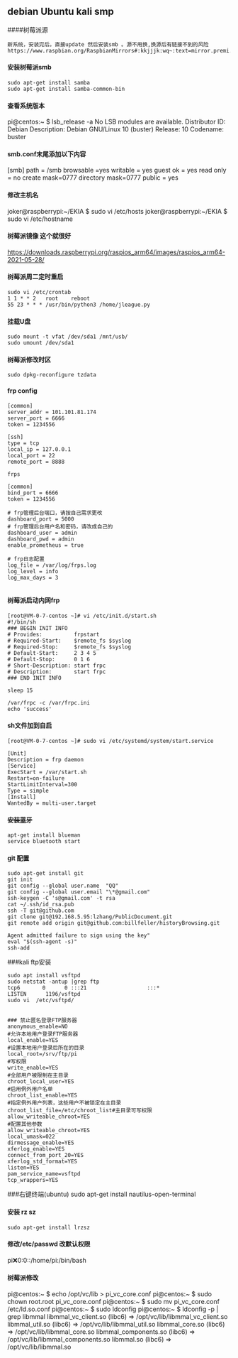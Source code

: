## debian Ubuntu kali smp

####树莓派源
```
新系统，安装完后。直接update 然后安装smb 。源不用换,换源后有链接不到的风险
https://www.raspbian.org/RaspbianMirrors#:kkjjjk:wq~:text=mirror.premi.st/raspbian/raspbian/
```
#### 安装树莓派smb
```
sudo apt-get install samba
sudo apt-get install samba-common-bin
```

#### 查看系统版本
pi@centos:~ $ lsb_release -a
No LSB modules are available.
Distributor ID:	Debian
Description:	Debian GNU/Linux 10 (buster)
Release:	10
Codename:	buster


#### smb.conf末尾添加以下内容
[smb]
path = /smb
browsable =yes
writable = yes
guest ok = yes
read only = no
create mask=0777
directory mask=0777
public = yes


#### 修改主机名
joker@raspberrypi:~/EKIA $ sudo vi /etc/hosts
joker@raspberrypi:~/EKIA $ sudo vi /etc/hostname


#### 树莓派镜像  这个就很好
https://downloads.raspberrypi.org/raspios_arm64/images/raspios_arm64-2021-05-28/

#### 树莓派周二定时重启
```
sudo vi /etc/crontab
1 1 * * 2   root    reboot
55 23 * * * /usr/bin/python3 /home/jleague.py
```

#### 挂载U盘
```
sudo mount -t vfat /dev/sda1 /mnt/usb/
sudo umount /dev/sda1
```

#### 树莓派修改时区
```
sudo dpkg-reconfigure tzdata
```

#### frp config
```frpc  文件备份/smb/linux/soft/tools/frp
[common]
server_addr = 101.101.81.174
server_port = 6666
token = 1234556 

[ssh]
type = tcp
local_ip = 127.0.0.1
local_port = 22
remote_port = 8888

frps

[common]
bind_port = 6666
token = 1234556 

# frp管理后台端口，请按自己需求更改
dashboard_port = 5000
# frp管理后台用户名和密码，请改成自己的
dashboard_user = admin
dashboard_pwd = admin
enable_prometheus = true

# frp日志配置
log_file = /var/log/frps.log
log_level = info
log_max_days = 3


```

#### 树莓派启动内网frp
```
[root@VM-0-7-centos ~]# vi /etc/init.d/start.sh
#!/bin/sh
### BEGIN INIT INFO
# Provides:          frpstart
# Required-Start:    $remote_fs $syslog
# Required-Stop:     $remote_fs $syslog
# Default-Start:     2 3 4 5
# Default-Stop:      0 1 6
# Short-Description: start frpc
# Description:       start frpc
### END INIT INFO

sleep 15

/var/frpc -c /var/frpc.ini
echo 'success'

```
#### sh文件加到自启
```
[root@VM-0-7-centos ~]# sudo vi /etc/systemd/system/start.service

[Unit]
Description = frp daemon
[Service]
ExecStart = /var/start.sh
Restart=on-failure
StartLimitInterval=300
Type = simple
[Install]
WantedBy = multi-user.target
```


#### ~~安装蓝牙~~
```
apt-get install blueman
service bluetooth start
```


#### git 配置
```
sudo apt-get install git  
git init  
git config --global user.name  "QQ"  
git config --global user.email "\*@gmail.com"  
ssh-keygen -C 's@gmail.com' -t rsa  
cat ~/.ssh/id_rsa.pub  
ssh -T git@github.com  
git clone git@192.168.5.95:lzhang/PublicDocument.git  
git remote add origin git@github.com:billfeller/historyBrowsing.git  

Agent admitted failure to sign using the key"  
eval "$(ssh-agent -s)"  
ssh-add
```

###kali ftp安装
```
sudo apt install vsftpd  
sudo netstat -antup |grep ftp
tcp6       0      0 :::21                   :::*                    LISTEN      1196/vsftpd  
sudo vi  /etc/vsftpd/  


### 禁止匿名登录FTP服务器
anonymous_enable=NO
#允许本地用户登录FTP服务器
local_enable=YES
#设置本地用户登录后所在的目录
local_root=/srv/ftp/pi
#写权限
write_enable=YES
#全部用户被限制在主目录
chroot_local_user=YES
#启用例外用户名单
chroot_list_enable=YES
#指定例外用户列表，这些用户不被锁定在主目录
chroot_list_file=/etc/chroot_list#主目录可写权限allow_writeable_chroot=YES
#配置其他参数
allow_writeable_chroot=YES
local_umask=022
dirmessage_enable=YES
xferlog_enable=YES
connect_from_port_20=YES
xferlog_std_format=YES
listen=YES
pam_service_name=vsftpd
tcp_wrappers=YES
```

###右键终端(ubuntu)
sudo apt-get install nautilus-open-terminal


#### 安装 rz sz
```
sudo apt-get install lrzsz
```

#### 修改/etc/passwd 改默认权限
pi:x:0:0::/home/pi:/bin/bash


#### 树莓派修改 
pi@centos:~ $ echo /opt/vc/lib > pi_vc_core.conf
pi@centos:~ $ sudo chown root.root pi_vc_core.conf
pi@centos:~ $ sudo mv pi_vc_core.conf /etc/ld.so.conf
pi@centos:~ $ sudo ldconfig
pi@centos:~ $ ldconfig -p | grep libmmal
	libmmal_vc_client.so (libc6) => /opt/vc/lib/libmmal_vc_client.so
	libmmal_util.so (libc6) => /opt/vc/lib/libmmal_util.so
	libmmal_core.so (libc6) => /opt/vc/lib/libmmal_core.so
	libmmal_components.so (libc6) => /opt/vc/lib/libmmal_components.so
	libmmal.so (libc6) => /opt/vc/lib/libmmal.so
